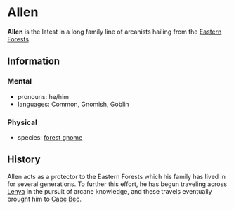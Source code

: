 # Allen

**Allen** is the latest in a long family line of arcanists hailing from the [Eastern Forests](../../../mote/esterfell/lenya/eastern-forests.md).

## Information

### Mental

- pronouns: he/him
- languages: Common, Gnomish, Goblin

### Physical

- species: [forest gnome](../../../species/gnome.md#forest-gnome)

## History

Allen acts as a protector to the Eastern Forests which his family has lived in for several generations. To further this effort, he has begun traveling across [Lenya](../../../mote/esterfell/lenya/lenya.md) in the pursuit of arcane knowledge, and these travels eventually brought him to [Cape Bec](../../esterfell-accord/cape-bec/cape-bec.md).

